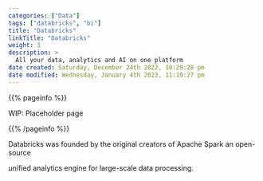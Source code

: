 ```yaml
---
categories: ["Data"]
tags: ["databricks", "bi"]
title: "Databricks"
linkTitle: "Databricks"
weight: 3
description: >
  All your data, analytics and AI on one platform
date created: Saturday, December 24th 2022, 10:29:28 pm
date modified: Wednesday, January 4th 2023, 11:19:27 pm
---
```


{{% pageinfo %}}

WIP: Placeholder page

{{% /pageinfo %}}

Databricks was founded by the original creators of Apache Spark an open-source

unified analytics engine for large-scale data processing.
